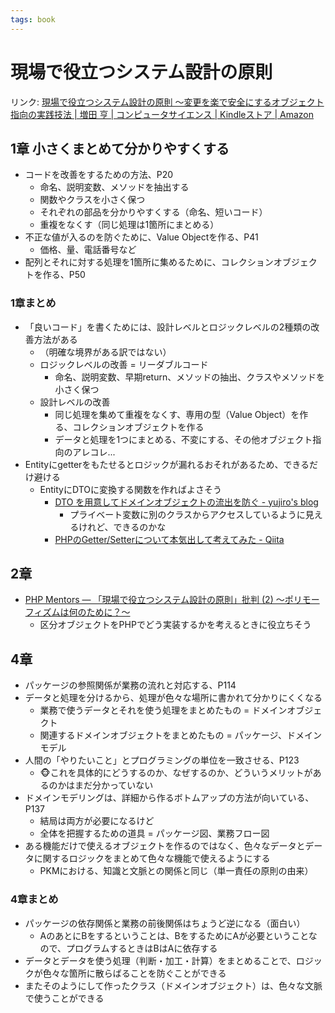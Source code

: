 ```yaml
---
tags: book
---
```


# 現場で役立つシステム設計の原則

リンク: [現場で役立つシステム設計の原則 〜変更を楽で安全にするオブジェクト指向の実践技法 | 増田 亨 | コンピュータサイエンス | Kindleストア | Amazon](https://www.amazon.co.jp/dp/B073GSDBGT/ref=dp-kindle-redirect?_encoding=UTF8&btkr=1)

## 1章 小さくまとめて分かりやすくする

- コードを改善をするための方法、P20
	- 命名、説明変数、メソッドを抽出する
	- 関数やクラスを小さく保つ
	- それぞれの部品を分かりやすくする（命名、短いコード）
	- 重複をなくす（同じ処理は1箇所にまとめる）
- 不正な値が入るのを防ぐために、Value Objectを作る、P41
	- 価格、量、電話番号など
- 配列とそれに対する処理を1箇所に集めるために、コレクションオブジェクトを作る、P50

### 1章まとめ

- 「良いコード」を書くためには、設計レベルとロジックレベルの2種類の改善方法がある
	- （明確な境界がある訳ではない）
	- ロジックレベルの改善 = リーダブルコード
		- 命名、説明変数、早期return、メソッドの抽出、クラスやメソッドを小さく保つ
	- 設計レベルの改善
		- 同じ処理を集めて重複をなくす、専用の型（Value Object）を作る、コレクションオブジェクトを作る
		- データと処理を1つにまとめる、不変にする、その他オブジェクト指向のアレコレ...
- Entityにgetterをもたせるとロジックが漏れるおそれがあるため、できるだけ避ける
	- EntityにDTOに変換する関数を作ればよさそう
		- [DTO を用意してドメインオブジェクトの流出を防ぐ - yujiro's blog](https://bamboo-yujiro.hatenablog.com/entry/2020/03/08/140950)
			- プライベート変数に別のクラスからアクセスしているように見えるけれど、できるのかな
		- [PHPのGetter/Setterについて本気出して考えてみた - Qiita](https://qiita.com/mikakane/items/00c798964f7c2c122e7d)

## 2章

- [PHP Mentors — 「現場で役立つシステム設計の原則」批判 (2) ～ポリモーフィズムは何のために？～](https://phpmentors.jp/post/165184612628/%E5%A2%97%E7%94%B0%E4%BA%A8%E6%B0%8F%E3%81%AE%E7%8F%BE%E5%A0%B4%E3%81%A7%E5%BD%B9%E7%AB%8B%E3%81%A4%E3%82%B7%E3%82%B9%E3%83%86%E3%83%A0%E8%A8%AD%E8%A8%88%E3%81%AE%E5%8E%9F%E5%89%87%E6%89%B9%E5%88%A4%E3%81%AE%E7%AC%AC%EF%BC%92%E7%B7%A8%E3%81%A7%E3%81%99-%EF%BC%92%E3%83%9D%E3%83%AA%E3%83%A2%E3%83%95%E3%82%A3%E3%82%BA%E3%83%A0%E3%81%AF%E4%BD%95%E3%81%AE%E3%81%9F%E3%82%81%E3%81%AB)
	- 区分オブジェクトをPHPでどう実装するかを考えるときに役立ちそう

## 4章

- パッケージの参照関係が業務の流れと対応する、P114
- データと処理を分けるから、処理が色々な場所に書かれて分かりにくくなる
	- 業務で使うデータとそれを使う処理をまとめたもの = ドメインオブジェクト
	- 関連するドメインオブジェクトをまとめたもの = パッケージ、ドメインモデル
- 人間の「やりたいこと」とプログラミングの単位を一致させる、P123
	- 🐵これを具体的にどうするのか、なぜするのか、どういうメリットがあるのかはまだ分かっていない
- ドメインモデリングは、詳細から作るボトムアップの方法が向いている、P137
	- 結局は両方が必要になるけど
	- 全体を把握するための道具 = パッケージ図、業務フロー図
- ある機能だけで使えるオブジェクトを作るのではなく、色々なデータとデータに関するロジックをまとめて色々な機能で使えるようにする
	- PKMにおける、知識と文脈との関係と同じ（単一責任の原則の由来）

### 4章まとめ

- パッケージの依存関係と業務の前後関係はちょうど逆になる（面白い）
	- AのあとにBをするということは、BをするためにAが必要ということなので、プログラムするときはBはAに依存する
- データとデータを使う処理（判断・加工・計算）をまとめることで、ロジックが色々な箇所に散らばることを防ぐことができる
- またそのようにして作ったクラス（ドメインオブジェクト）は、色々な文脈で使うことができる
